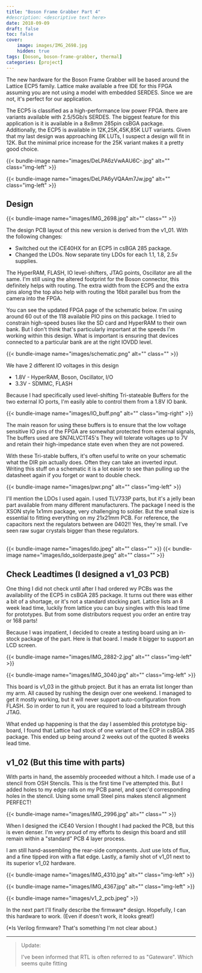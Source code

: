 ```yaml
---
title: "Boson Frame Grabber Part 4"
#description: <descriptive text here>
date: 2018-09-09
draft: false
toc: false
cover:
    image: images/IMG_2698.jpg
    hidden: true
tags: [boson, boson-frame-grabber, thermal]
categories: [project]
---
```


The new hardware for the Boson Frame Grabber will be based around the Lattice ECP5 family. Lattice make available a free IDE for this FPGA assuming you are not using a model with embedded SERDES. Since we are not, it's perfect for our application.
<!--more-->

The ECP5 is classified as a high-performance low power FPGA. there are variants available with 2.5/5Gb/s SERDES. The biggest feature for this application is it is available in a 8x8mm 285pin csBGA package. Additionally, the ECP5 is available in 12K,25K,45K,85K LUT variants. Given that my last design was approaching 8K LUTs, I suspect a design will fit in 12K. But the minimal price increase for the 25K variant makes it a pretty good choice.


{{< bundle-image name="images/DeLPA6zVwAAU6C-.jpg" alt="" class="img-left" >}} 

{{< bundle-image name="images/DeLPA6yVQAAm7Jw.jpg" alt="" class="img-left" >}} 


## Design

{{< bundle-image name="images/IMG_2698.jpg" alt="" class="" >}}

The design PCB layout of this new version is derived from the v1_01. With the following changes:

 - Switched out the iCE40HX for an ECP5 in csBGA 285 package.
 - Changed the LDOs. Now separate tiny LDOs for each 1.1, 1.8, 2.5v supplies.

The HyperRAM, FLASH, IO level-shifters, JTAG points, Oscillator are all the same. I'm still using the altered footprint for the Boson connector, this definitely helps with routing. The extra width from the ECP5 and the extra pins along the top also help with routing the 16bit parallel bus from the camera into the FPGA.

You can see the updated FPGA page of the schematic below. I'm using around 60 out of the 118 available PIO pins on this package. I tried to constrain high-speed buses like the SD card and HyperRAM to their own bank. But I don't think that's particularly important at the speeds I'm working within this design. What is important is ensuring that devices connected to a particular bank are at the right IOVDD level.

{{< bundle-image name="images/schematic.png" alt="" class="" >}}

We have 2 different IO voltages in this design

 - 1.8V - HyperRAM, Boson, Oscillator, I/O
 - 3.3V - SDMMC, FLASH

Because I had specifically used level-shifting Tri-stateable Buffers for the two external IO ports, I'm easily able to control them from a 1.8V IO bank.

{{< bundle-image name="images/IO_buff.png" alt="" class="img-right" >}}

The main reason for using these buffers is to ensure that the low voltage sensitive IO pins of the FPGA are somewhat protected from external signals, The buffers used are SN74LVC1T45's They will tolerate voltages up to 7V and retain their high-impedance state even when they are not powered.

With these Tri-stable buffers, it's often useful to write on your schematic what the DIR pin actually does. Often they can take an inverted input. Writing this stuff on a schematic it is a lot easier to see than pulling up the datasheet again if you forget or want to double check.

{{< bundle-image name="images/pwr.png" alt="" class="img-left" >}}

I'll mention the LDOs I used again. I used TLV733P parts, but it's a jelly bean part available from many different manufacturers. The package I need is the XSON style 1x1mm package, very challenging to solder. But the small size is essential to fitting everything on my 21x21mm PCB.  For reference, the capacitors next the regulators between are 0402!! Yes, they're small. I've seen raw sugar crystals bigger than these regulators.
<br>
<br>

{{< bundle-image name="images/ldo.jpeg" alt="" class="" >}}
{{< bundle-image name="images/ldo_solderpaste.jpeg" alt="" class="" >}}

## Check Leadtimes (I designed a v1_03 PCB)

One thing I did not check until after I had ordered wy PCBs was the availability of the ECP5 in csBGA 285 package. It turns out there was either a bit of a shortage, or it's not a standard stocking part. Lattice lists an 8 week lead time, luckily from lattice you can buy singles with this lead time for prototypes. But from some distributors request you order an entire tray or 168 parts! 

Because I was impatient, I decided to create a testing board using an in-stock package of the part. Here is that board. I made it bigger to support an LCD screen.

{{< bundle-image name="images/IMG_2882-2.jpg" alt="" class="img-left" >}}

{{< bundle-image name="images/IMG_3040.jpg" alt="" class="img-left" >}}

This board is v1_03 in the github project. But it has an errata list longer than my arm. All caused by rushing the design over one weekend. I managed to get it mostly working, but it will never support auto-configuration from FLASH. So in order to run it, you are required to load a bitstream through JTAG.

What ended up happening is that the day I assembled this prototype big-board, I found that Lattice had stock of one variant of the ECP in csBGA 285 package. This ended up being around 2 weeks out of the quoted 8 weeks lead time.

## v1_02 (But this time with parts)

With parts in hand, the assembly proceeded without a hitch. I made use of a stencil from OSH Stencils. This is the first time I've attempted this. But I added holes to my edge rails on my PCB panel, and spec'd corresponding holes in the stencil. Using some small Steel pins makes stencil alignment PERFECT!

{{< bundle-image name="images/IMG_2996.jpg" alt="" class="" >}}

When I designed the iCE40 Version I thought I had packed the PCB, but this is even denser. I'm very proud of my efforts to design this board and still remain within a "standard" PCB 4 layer process. 

I am still hand-assembling the rear-side components. Just use lots of flux, and a fine tipped iron with a flat edge. Lastly, a family shot of v1_01 next to its superior v1_02 hardware.

{{< bundle-image name="images/IMG_4310.jpg" alt="" class="img-left" >}}

{{< bundle-image name="images/IMG_4367.jpg" alt="" class="img-left" >}}

{{< bundle-image name="images/v1_2_pcb.jpeg" >}}

In the next part I'll finally describe the firmware* design. Hopefully, I can this hardware to work. (Even if doesn't work, it looks great!)

(*Is Verilog firmware? That's something I'm not clear about.)

---

    
 > Update: 
 > 
 > I've been informed that RTL is often referred to as "Gateware". Which seems quite fitting